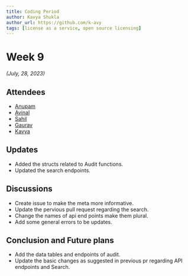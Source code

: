 ```yaml
---
title: Coding Period 
author: Kavya Shukla
author_url: https://github.com/k-avy
tags: [license as a service, open source licensing]
---
```


<!--
SPDX-License-Identifier: CC-BY-SA-4.0

SPDX-FileCopyrightText: 2023 Kavya Shukla <kavyuushukla59@gmail.com>
-->

# Week 9

*(July, 28, 2023)*

## Attendees

* [Anupam](https://github.com/ag4ums)
* [Avinal](https://github.com/avinal)
* [Sahil](https://github.com/sjha2048)
* [Gaurav](https://github.com/GMishx)
* [Kavya](https://github.com/k-avy)

## Updates

* Added the structs related to Audit functions.
* Updated the search endpoints.

## Discussions

* Create issue to make the meta more informative.
* Update the pervious pull request regarding the search.
* Change the names of api end points make them plural.
* Add some general errors to be updates.

## Conclusion and Future plans

* Add the data tables and endpoints of audit.
* Update the basic changes as suggested in previous pr regarding API endpoints and Search.
